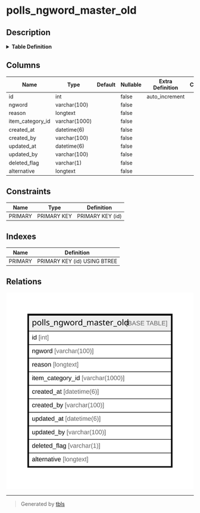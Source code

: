 # polls_ngword_master_old

## Description

<details>
<summary><strong>Table Definition</strong></summary>

```sql
CREATE TABLE `polls_ngword_master_old` (
  `id` int NOT NULL AUTO_INCREMENT,
  `ngword` varchar(100) NOT NULL,
  `reason` longtext NOT NULL,
  `item_category_id` varchar(1000) NOT NULL,
  `created_at` datetime(6) NOT NULL,
  `created_by` varchar(100) NOT NULL,
  `updated_at` datetime(6) NOT NULL,
  `updated_by` varchar(100) NOT NULL,
  `deleted_flag` varchar(1) NOT NULL,
  `alternative` longtext NOT NULL,
  PRIMARY KEY (`id`)
) ENGINE=InnoDB AUTO_INCREMENT=[Redacted by tbls] DEFAULT CHARSET=utf8mb4 COLLATE=utf8mb4_0900_ai_ci
```

</details>

## Columns

| Name | Type | Default | Nullable | Extra Definition | Children | Parents | Comment |
| ---- | ---- | ------- | -------- | ---------------- | -------- | ------- | ------- |
| id | int |  | false | auto_increment |  |  |  |
| ngword | varchar(100) |  | false |  |  |  |  |
| reason | longtext |  | false |  |  |  |  |
| item_category_id | varchar(1000) |  | false |  |  |  |  |
| created_at | datetime(6) |  | false |  |  |  |  |
| created_by | varchar(100) |  | false |  |  |  |  |
| updated_at | datetime(6) |  | false |  |  |  |  |
| updated_by | varchar(100) |  | false |  |  |  |  |
| deleted_flag | varchar(1) |  | false |  |  |  |  |
| alternative | longtext |  | false |  |  |  |  |

## Constraints

| Name | Type | Definition |
| ---- | ---- | ---------- |
| PRIMARY | PRIMARY KEY | PRIMARY KEY (id) |

## Indexes

| Name | Definition |
| ---- | ---------- |
| PRIMARY | PRIMARY KEY (id) USING BTREE |

## Relations

![er](polls_ngword_master_old.svg)

---

> Generated by [tbls](https://github.com/k1LoW/tbls)
